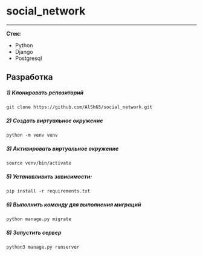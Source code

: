 # social_network
---




**Стек:**
- Python 
- Django 
- Postgresql

## Разработка

##### 1) Клонировать репозиторий

    git clone https://github.com/AlSh65/social_network.git

##### 2) Создать виртуальное окружение

    python -m venv venv
    
##### 3) Активировать виртуальное окружение
    source venv/bin/activate

##### 5) Устанавливить зависимости:

    pip install -r requirements.txt

##### 6) Выполнить команду для выполнения миграций

    python manage.py migrate
    
##### 8) Запустить сервер
    python3 manage.py runserver
